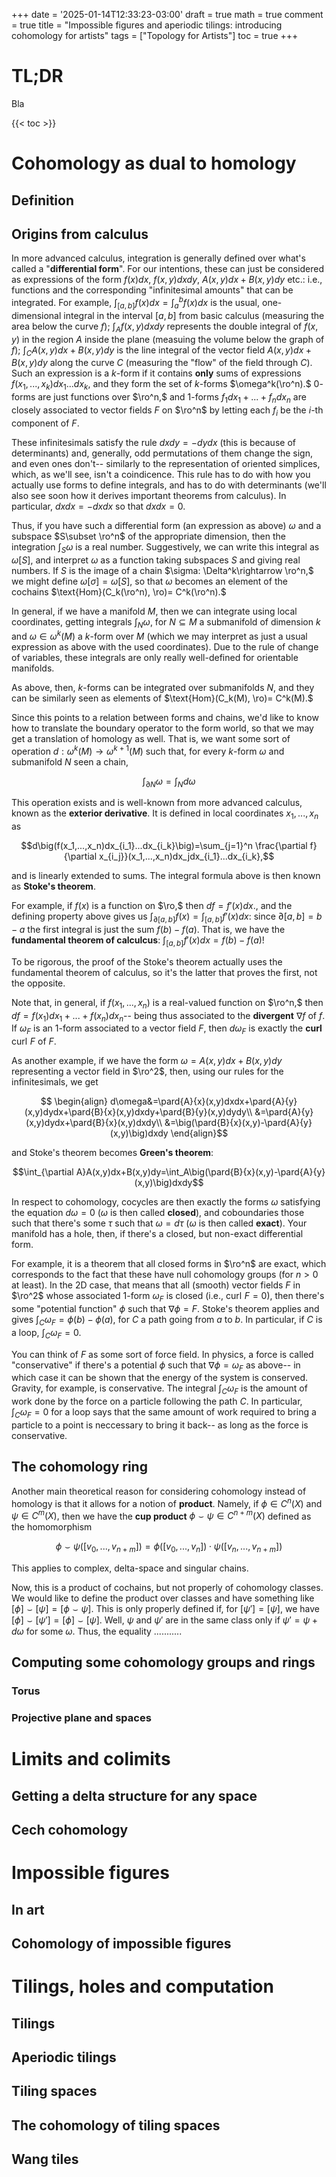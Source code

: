 +++
date = '2025-01-14T12:33:23-03:00'
draft = true
math = true
comment = true
title = "Impossible figures and aperiodic tilings: introducing cohomology for artists"
tags = ["Topology for Artists"]
toc = true
+++

# TL;DR

Bla


{{< toc >}}

# Cohomology as dual to homology

## Definition

## Origins from calculus

In more advanced calculus, integration is generally defined over what's called a "**differential form**". For our intentions, these can just be considered as expressions of the form $f(x)dx$, $f(x,y)dxdy,$ $A(x,y)dx + B(x,y)dy$ etc.: i.e., functions and the corresponding "infinitesimal amounts" that can be integrated. For example, $\int_{[a,b]}f(x)dx=\int_a^b f(x)dx$ is the usual, one-dimensional integral in the interval $[a,b]$ from basic calculus (measuring the area below the curve $f$); $\int_A f(x,y)dxdy$ represents the double integral of $f(x,y)$ in the region $A$ inside the plane (measuing the volume below the graph of $f$); $\int_C A(x,y)dx+B(x,y)dy$ is the line integral of the vector field $A(x,y)dx + B(x,y)dy$ along the curve $C$ (measuring the "flow" of the field through $C$). Such an expression is a $k$-form if it contains **only** sums of expressions $f(x_1,...,x_k)dx_1...dx_k,$  and they form the set of $k$-forms $\omega^k(\ro^n).$ $0$- forms are just functions over $\ro^n,$ and $1$-forms $f_1dx_1+...+f_ndx_n$ are closely associated to vector fields $F$ on $\ro^n$ by letting each $f_i$ be the $i$-th component of $F.$

These infinitesimals satisfy the rule $dxdy=-dydx$ (this is because of determinants) and, generally, odd permutations of them change the sign, and even ones don't-- similarly to the representation of oriented simplices, which, as we'll see, isn't a coindicence. This rule has to do with how you actually use forms to define integrals, and has to do with determinants (we'll also see soon how it derives important theorems from calculus). In particular, $dxdx=-dxdx$ so that $dxdx=0.$

Thus, if you have such a differential form (an expression as above) $\omega$ and a subspace $S\subset \ro^n$ of the appropriate dimension, then the integration $\int_S \omega$ is a real number. Suggestively, we can write this integral as $\omega[S],$ and interpret $\omega$ as a function taking subspaces $S$ and giving real numbers. If $S$ is the image of a chain $\sigma: \Delta^k\rightarrow \ro^n,$ we might define $\omega[\sigma]=\omega[S],$ so that $\omega$ becomes an element of the cochains $\text{Hom}(C_k(\ro^n), \ro)= C^k(\ro^n).$

In general, if we have a manifold $M,$ then we can integrate using local coordinates, getting integrals $\int_N\omega,$ for $N\subseteq M$ a submanifold of dimension $k$ and $\omega\in \omega^k(M)$ a $k$-form over $M$ (which we may interpret as just a usual expression as above with the used coordinates). Due to the rule of change of variables, these integrals are only really well-defined for orientable manifolds. 

As above, then, $k$-forms can be integrated over submanifolds $N,$ and they can be similarly seen as elements of $\text{Hom}(C_k(M), \ro)= C^k(M).$

Since this points to a relation between forms and chains, we'd like to know how to translate the boundary operator to the form world, so that we may get a translation of homology as well. That is, we want some sort of operation $d:\omega^k(M)\rightarrow \omega^{k+1}(M)$ such that, for every $k$-form $\omega$ and submanifold $N$ seen a chain, 

$$\int_{\partial N}\omega=\int_N d\omega$$

This operation exists and is well-known from more advanced calculus, known as the **exterior derivative**. It is defined in local coordinates $x_1,...,x_n$ as 

$$d\big(f(x_1,...,x_n)dx_{i_1}...dx_{i_k}\big)=\sum_{j=1}^n \frac{\partial f}{\partial x_{i_j}}(x_1,...,x_n)dx_jdx_{i_1}...dx_{i_k},$$ 

and is linearly extended to sums. The integral formula above is then known as **Stoke's theorem**.

For example, if $f(x)$ is a function on $\ro,$ then $df=f'(x)dx.,$ and the defining property above gives us $\int_{\partial[a,b]}f(x)=\int_{[a,b]}f'(x)dx$: since $\partial[a,b]=b-a$ the first integral is just the sum $f(b)-f(a).$ That is, we have the **fundamental theorem of calculcus**: $\int_{[a,b]}f'(x)dx=f(b)-f(a)$!

To be rigorous, the proof of the Stoke's theorem actually uses the fundamental theorem of calculus, so it's the latter that proves the first, not the opposite.

Note that, in general, if $f(x_1,...,x_n)$ is a real-valued function on $\ro^n,$ then $df=f(x_1)dx_1+...+f(x_n)dx_n$-- being thus associated to the **divergent** $\nabla f$ of $f.$ If $\omega_F$ is an 1-form associated to a vector field $F$, then $d\omega_F$ is exactly the **curl** $\text{curl}\,\,F$ of $F.$

As another example, if we have the form $\omega=A(x,y)dx + B(x,y)dy$ representing a vector field in $\ro^2$, then, using our rules for the infinitesimals, we get

$$
\begin{align}
d\omega&=\pard{A}{x}(x,y)dxdx+\pard{A}{y}(x,y)dydx+\pard{B}{x}(x,y)dxdy+\pard{B}{y}(x,y)dydy\\
&=\pard{A}{y}(x,y)dydx+\pard{B}{x}(x,y)dxdy\\
&=\big(\pard{B}{x}(x,y)-\pard{A}{y}(x,y)\big)dxdy
\end{align}$$

and Stoke's theorem becomes **Green's theorem**:

$$\int_{\partial A}A(x,y)dx+B(x,y)dy=\int_A\big(\pard{B}{x}(x,y)-\pard{A}{y}(x,y)\big)dxdy$$

In respect to cohomology, cocycles are then exactly the forms $\omega$ satisfying the equation $d\omega=0$ ($\omega$ is then called **closed**), and coboundaries those such that there's some $\tau$ such that $\omega = d\tau$ ($\omega$ is then called **exact**). Your manifold has a hole, then, if there's a closed, but non-exact differential form.

For example, it is a theorem that all closed forms in $\ro^n$ are exact, which corresponds to the fact that these have null cohomology groups (for $n>0$ at least). In the 2D case, that means that all (smooth) vector fields $F$ in $\ro^2$ whose associated 1-form $\omega_F$ is closed (i.e., $\text{curl}\,\, F=0$), then there's some "potential function" $\phi$ such that $\nabla \phi = F.$ Stoke's theorem applies and gives $\int_C\omega_F=\phi(b)-\phi(a),$ for $C$ a path going from $a$ to $b.$ In particular, if $C$ is a loop, $\int_C\omega_F=0.$

You can think of $F$ as some sort of force field. In physics, a force is called "conservative" if there's a potential $\phi$ such that $\nabla \phi = \omega_F$ as above-- in which case it can be shown that the energy of the system is conserved. Gravity, for example, is conservative. The integral $\int_C\omega_F$ is the amount of work done by the force on a particle following the path $C.$ In particular, $\int_C\omega_F=0$ for a loop says that the same amount of work required to bring a particle to a point is neccessary to bring it back-- as long as the force is conservative.

## The cohomology ring

Another main theoretical reason for considering cohomology instead of homology is that it allows for a notion of **product**. Namely, if $\phi\in C^{n}(X)$ and $\psi\in C^{m}(X),$ then we have the **cup product** $\phi\smile\psi\in C^{n+m}(X)$ defined as the homomorphism

$$\phi\smile\psi([v_0,...,v_{n+m}])=\phi([v_0,...,v_n])\cdot \psi([v_n,...,v_{n+m}])$$

This applies to complex, delta-space and singular chains.

Now, this is a product of cochains, but not properly of cohomology classes. We would like to define the product over classes and have something like $[\phi]\smile [\psi]=[\phi\smile\psi].$ This is only properly defined if, for $[\psi']=[\psi],$ we have $[\phi]\smile [\psi']=[\phi]\smile [\psi].$ Well, $\psi$ and $\psi'$ are in the same class only if $\psi'=\psi+d\omega$ for some $\omega.$ Thus, the equality ...........

## Computing some cohomology groups and rings

### Torus

### Projective plane and spaces


# Limits and colimits

## Getting a delta structure for any space

## Cech cohomology

# Impossible figures

## In art

## Cohomology of impossible figures

# Tilings, holes and computation

## Tilings

## Aperiodic tilings

## Tiling spaces

## The cohomology of tiling spaces

## Wang tiles

